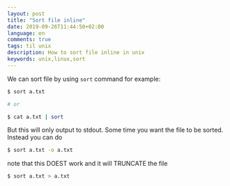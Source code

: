 ```yaml
---
layout: post
title: "Sort file inline"
date: 2019-09-26T11:44:50+02:00
language: en
comments: true
tags: til unix
description: How to sort file inline in unix
keywords: unix,linux,sort
---
```


We can sort file by using `sort` command for example:
```bash
$ sort a.txt

# or

$ cat a.txt | sort
```

But this will only output to stdout. Some time you want the file to be sorted. Instead you can do
```bash
$ sort a.txt -o a.txt
```

note that this DOEST work and it will TRUNCATE the file
```bash
$ sort a.txt > a.txt
```
